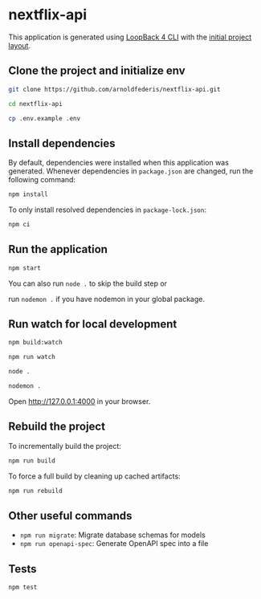 # nextflix-api

This application is generated using [LoopBack 4 CLI](https://loopback.io/doc/en/lb4/Command-line-interface.html) with the
[initial project layout](https://loopback.io/doc/en/lb4/Loopback-application-layout.html).

## Clone the project and initialize env

```sh
git clone https://github.com/arnoldfederis/nextflix-api.git
```

```sh
cd nextflix-api
```

```sh
cp .env.example .env
```

## Install dependencies

By default, dependencies were installed when this application was generated.
Whenever dependencies in `package.json` are changed, run the following command:

```sh
npm install
```

To only install resolved dependencies in `package-lock.json`:

```sh
npm ci
```

## Run the application

```sh
npm start
```

You can also run `node .` to skip the build step or

run `nodemon .` if you have nodemon in your global package.

## Run watch for local development

```sh
npm build:watch
```

```sh
npm run watch
```

```sh
node .
```

```sh
nodemon .
```

Open http://127.0.0.1:4000 in your browser.

## Rebuild the project

To incrementally build the project:

```sh
npm run build
```

To force a full build by cleaning up cached artifacts:

```sh
npm run rebuild
```

## Other useful commands

- `npm run migrate`: Migrate database schemas for models
- `npm run openapi-spec`: Generate OpenAPI spec into a file

## Tests

```sh
npm test
```
